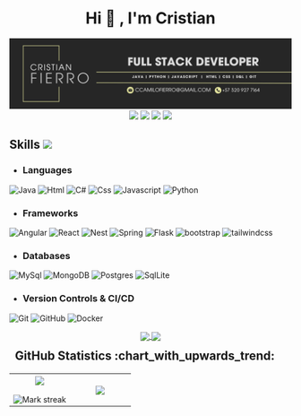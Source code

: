 <!-- Titulo !-->
<div align="center">

  <h1 align="center">Hi 👋 , I'm Cristian</h1>
</div>

<img src="https://raw.githubusercontent.com/ccamilofierro/ccamilofierro/main/Banner-cristian-fierro.png" alt="banner that says Cristian Fierro - fullstack developer">
<div align="center">
  <a href="https://www.linkedin.com/in/cristian-camilo-garzón" target="_blank"><img src="https://img.shields.io/badge/-LinkedIn-%23333?style=for-the-badge&logo=linkedin&logoColor=white" target="_blank"></a> 
  <a href="https://www.instagram.com/ccamilofierro" target="_blank"><img src="https://img.shields.io/badge/-Instagram-%23333?style=for-the-badge&logo=instagram&logoColor=white" target="_blank"></a>
 <a href="https://www.pendiente.com/" target="_blank"><img src="https://img.shields.io/badge/Portafolio-%23333?style=for-the-badge&logo=portfolio&logoColor=white" target="_blank"></a> 
  <a href = "mailto:ccamilofierro@gmail.com"><img src="https://img.shields.io/badge/-Gmail-%23333?style=for-the-badge&logo=gmail&logoColor=white" target="_blank"></a>

</div>



## Skills <img src="https://media.giphy.com/media/QssGEmpkyEOhBCb7e1/giphy.gif" width="25px">

- ### Languages

<p>
   <img alt="Java" src="https://img.shields.io/badge/JAVA-informational?logo=coffeescript&logoColor=white&color=262626">
   <img alt="Html" src="https://img.shields.io/badge/HTML-informational?logo=html5&logoColor=white&color=262626">
   <img alt="C#" src="https://img.shields.io/badge/C%23-informational?logo=C&logoColor=white&color=262626">
   <img alt="Css" src="https://img.shields.io/badge/CSS-informational?logo=css3&logoColor=white&color=262626">
   <img alt="Javascript" src="https://img.shields.io/badge/JAVASCRIPT-informational?logo=javascript&logoColor=white&color=262626">
   <img alt="Python" src="https://img.shields.io/badge/PYTHON-informational?logo=Python&logoColor=white&color=262626">
</p>

- ### Frameworks
  
<p>
  <img alt="Angular" src="https://img.shields.io/badge/ANGULAR-informational?logo=angular&logoColor=white&color=262626">
  <img alt="React" src="https://img.shields.io/badge/REACT-informational?logo=React&logoColor=white&color=262626">
  <img alt="Nest" src="https://img.shields.io/badge/NEST-informational?logo=nestjs&logoColor=white&color=262626">
  <img alt="Spring" src="https://img.shields.io/badge/SPRING-informational?logo=spring&logoColor=white&color=262626">
  <img alt="Flask" src="https://img.shields.io/badge/FLASK-informational?logo=flask&logoColor=white&color=262626">
  <img alt="bootstrap" src="https://img.shields.io/badge/BOOTSTRAP-informational?logo=bootstrap&logoColor=white&color=262626">
  <img alt="tailwindcss" src="https://img.shields.io/badge/TAILWINDS CSS-informational?logo=tailwindcss&logoColor=white&color=262626">
</p>

- ### Databases
  
<p>
  <img alt="MySql" src="https://img.shields.io/badge/MYSQL-informational?logo=mysql&logoColor=white&color=262626">
  <img alt="MongoDB" src="https://img.shields.io/badge/MONGODB-informational?logo=mongodb&logoColor=white&color=262626">
  <img alt="Postgres" src="https://img.shields.io/badge/POSTGRES-informational?logo=postgresql&logoColor=white&color=262626">
  <img alt="SqlLite" src="https://img.shields.io/badge/SQL LITE-informational?logo=sqlite&logoColor=white&color=262626">
</p>

- ### Version Controls & CI/CD
  
<p>
  <img alt="Git" src="https://img.shields.io/badge/GIT-informational?logo=git&logoColor=white&color=262626">
  <img alt="GitHub" src="https://img.shields.io/badge/GITHUB-informational?logo=github&logoColor=white&color=262626">
  <img alt="Docker" src="https://img.shields.io/badge/DOCKER-informational?logo=docker&logoColor=white&color=262626">
</p>

<div align="center">
<a href="https://github.com/MrBlueBird2/to-do-list-flask">
  <img align="center" src="https://github-readme-stats.anuraghazra1.vercel.app/api/pin/?username=MrBlueBird2&repo=to-do-list-flask&theme=dark&bg_color=262626&hide_border=true" />
</a>    
<a href="https://github.com/mrbluebird2/mrbluebird2.github.io">
  <img align="center" src="https://github-readme-stats.anuraghazra1.vercel.app/api/pin/?username=MrBlueBird2&repo=mrbluebird2.github.io&theme=dark&bg_color=262626&hide_border=true"/>
</a>
</div>

<!--- stats & Trophy (start) -->
<p align="center">
  <h2 style="margin: 5px 10px;">GitHub Statistics :chart_with_upwards_trend:</h2> 
<div style="display: flex; align-items: center; justify-content: center;">
  <!--- stats (start) -->
<table align="center">
<tr border="none">
<td width="50%" align="center">
  
  <img  align="center"  src="https://github-readme-stats.vercel.app/api?username=ccamilofierro&theme=apprentice&show_icons=true&count_private=true&hide_border=true" />
  <br></br>
  <img  title="🔥 Get streak stats for your profile at git.io/streak-stats" alt="Mark streak" src="https://github-readme-streak-stats.herokuapp.com/?user=ccamilofierro&theme=apprentice&hide_border=true" /> 
</td>

<td width="50%" align="center">

  <img  align="center"  src="https://github-readme-stats.anuraghazra1.vercel.app/api/top-langs/?username=ccamilofierro&theme=dark&hide_border=true&layout=compact&bg_color=262626"/>
  
  </td>
</tr>
</table>
<!--- stats (end) -->


